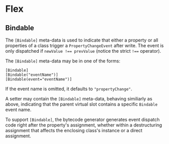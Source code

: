 # Flex

## Bindable

The `[Bindable]` meta-data is used to indicate that either a property or all properties of a class trigger a `PropertyChangeEvent` after write. The event is only dispatched if `newValue !== prevValue` (notice the strict `!==` operator).

The `[Bindable]` meta-data may be in one of the forms:

```
[Bindable]
[Bindable("eventName")]
[Bindable(event="eventName")]
```

If the event name is omitted, it defaults to `"propertyChange"`.

A setter may contain the `[Bindable]` meta-data, behaving similiarly as above, indicating that the parent virtual slot contains a specific `Bindable` event name.

To support `[Bindable]`, the bytecode generator generates event dispatch code right after the property's assignment, whether within a destructuring assignment that affects the enclosing class's instance or a direct assignment.